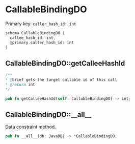 # CallableBindingDO

Primary key: `caller_hash_id: int`

```rust
schema CallableBindingDO {
  callee_hash_id: int,
  @primary caller_hash_id: int
}
```
## CallableBindingDO::getCalleeHashId

```java
/**
* @brief gets the target callable id of this call.
* @return int 
*/
```
```rust
pub fn getCalleeHashId(self: CallableBindingDO) -> int;
```
## CallableBindingDO::\_\_all\_\_

Data constraint method.

```rust
pub fn __all__(db: JavaDB) -> *CallableBindingDO;
```
